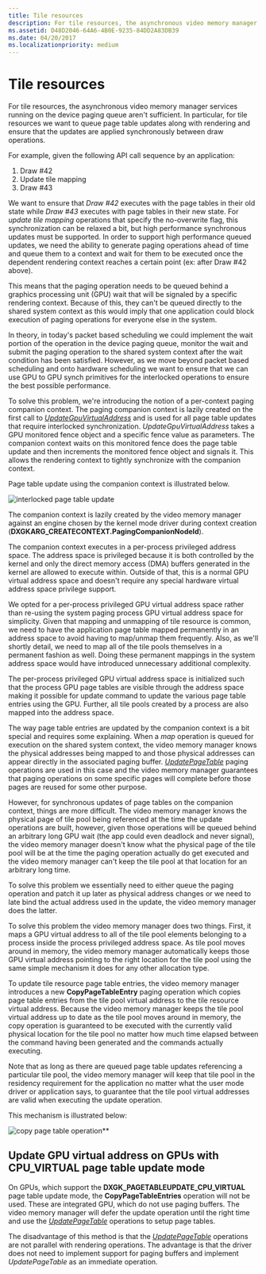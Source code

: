 ```yaml
---
title: Tile resources
description: For tile resources, the asynchronous video memory manager services running on the device paging queue aren't sufficient.
ms.assetid: D48D2046-64A6-4B0E-9235-84DD2A83DB39
ms.date: 04/20/2017
ms.localizationpriority: medium
---
```


# Tile resources


For tile resources, the asynchronous video memory manager services running on the device paging queue aren't sufficient. In particular, for tile resources we want to queue page table updates along with rendering and ensure that the updates are applied synchronously between draw operations.

For example, given the following API call sequence by an application:

1.  Draw \#42
2.  Update tile mapping
3.  Draw \#43

We want to ensure that *Draw \#42* executes with the page tables in their old state while *Draw \#43* executes with page tables in their new state. For *update tile mapping* operations that specify the no-overwrite flag, this synchronization can be relaxed a bit, but high performance synchronous updates must be supported.
In order to support high performance queued updates, we need the ability to generate paging operations ahead of time and queue them to a context and wait for them to be executed once the dependent rendering context reaches a certain point (ex: after Draw \#42 above).

This means that the paging operation needs to be queued behind a graphics processing unit (GPU) wait that will be signaled by a specific rendering context. Because of this, they can't be queued directly to the shared system context as this would imply that one application could block execution of paging operations for everyone else in the system.

In theory, in today's packet based scheduling we could implement the wait portion of the operation in the device paging queue, monitor the wait and submit the paging operation to the shared system context after the wait condition has been satisfied. However, as we move beyond packet based scheduling and onto hardware scheduling we want to ensure that we can use GPU to GPU synch primitives for the interlocked operations to ensure the best possible performance.

To solve this problem, we're introducing the notion of a per-context paging companion context. The paging companion context is lazily created on the first call to [*UpdateGpuVirtualAddress*](/windows-hardware/drivers/ddi/d3dumddi/nc-d3dumddi-pfnd3dddi_updategpuvirtualaddresscb) and is used for all page table updates that require interlocked synchronization. *UpdateGpuVirtualAddress* takes a GPU monitored fence object and a specific fence value as parameters. The companion context waits on this monitored fence does the page table update and then increments the monitored fence object and signals it. This allows the rendering context to tightly synchronize with the companion context.

Page table update using the companion context is illustrated below.

![interlocked page table update](images/tile-resources.1.png)

The companion context is lazily created by the video memory manager against an engine chosen by the kernel mode driver during context creation (**DXGKARG\_CREATECONTEXT.PagingCompanionNodeId**).

The companion context executes in a per-process privileged address space. The address space is privileged because it is both controlled by the kernel and only the direct memory access (DMA) buffers generated in the kernel are allowed to execute within. Outside of that, this is a normal GPU virtual address space and doesn't require any special hardware virtual address space privilege support.

We opted for a per-process privileged GPU virtual address space rather than re-using the system paging process GPU virtual address space for simplicity. Given that mapping and unmapping of tile resource is common, we need to have the application page table mapped permanently in an address space to avoid having to map/unmap them frequently. Also, as we'll shortly detail, we need to map all of the tile pools themselves in a permanent fashion as well. Doing these permanent mappings in the system address space would have introduced unnecessary additional complexity.

The per-process privileged GPU virtual address space is initialized such that the process GPU page tables are visible through the address space making it possible for update command to update the various page table entries using the GPU. Further, all tile pools created by a process are also mapped into the address space.

The way page table entries are updated by the companion context is a bit special and requires some explaining. When a *map* operation is queued for execution on the shared system context, the video memory manager knows the physical addresses being mapped to and those physical addresses can appear directly in the associated paging buffer. [*UpdatePageTable*](./dxgkddiupdatepagetable.md) paging operations are used in this case and the video memory manager guarantees that paging operations on some specific pages will complete before those pages are reused for some other purpose.

However, for synchronous updates of page tables on the companion context, things are more difficult. The video memory manager knows the physical page of tile pool being referenced at the time the update operations are built, however, given those operations will be queued behind an arbitrary long GPU wait (the app could even deadlock and never signal), the video memory manager doesn't know what the physical page of the tile pool will be at the time the paging operation actually do get executed and the video memory manager can't keep the tile pool at that location for an arbitrary long time.

To solve this problem we essentially need to either queue the paging operation and patch it up later as physical address changes or we need to late bind the actual address used in the update, the video memory manager does the latter.

To solve this problem the video memory manager does two things. First, it maps a GPU virtual address to all of the tile pool elements belonging to a process inside the process privileged address space. As tile pool moves around in memory, the video memory manager automatically keeps those GPU virtual address pointing to the right location for the tile pool using the same simple mechanism it does for any other allocation type.

To update tile resource page table entries, the video memory manager introduces a new **CopyPageTableEntry** paging operation which copies page table entries from the tile pool virtual address to the tile resource virtual address. Because the video memory manager keeps the tile pool virtual address up to date as the tile pool moves around in memory, the copy operation is guaranteed to be executed with the currently valid physical location for the tile pool no matter how much time elapsed between the command having been generated and the commands actually executing.

Note that as long as there are queued page table updates referencing a particular tile pool, the video memory manager will keep that tile pool in the residency requirement for the application no matter what the user mode driver or application says, to guarantee that the tile pool virtual addresses are valid when executing the update operation.

This mechanism is illustrated below:

![copy page table operation](images/tile-resources.2.png)**

## <span id="_Update_GPU_virtual_address_on_GPUs_with_CPU_VIRTUAL_page_table_update_mode"></span><span id="_update_gpu_virtual_address_on_gpus_with_cpu_virtual_page_table_update_mode"></span><span id="_UPDATE_GPU_VIRTUAL_ADDRESS_ON_GPUS_WITH_CPU_VIRTUAL_PAGE_TABLE_UPDATE_MODE"></span> Update GPU virtual address on GPUs with CPU\_VIRTUAL page table update mode


On GPUs, which support the **DXGK\_PAGETABLEUPDATE\_CPU\_VIRTUAL** page table update mode, the **CopyPageTableEntries** operation will not be used. These are integrated GPU, which do not use paging buffers. The video memory manager will defer the update operation until the right time and use the [*UpdatePageTable*](./dxgkddiupdatepagetable.md) operations to setup page tables.

The disadvantage of this method is that the [*UpdatePageTable*](./dxgkddiupdatepagetable.md) operations are not parallel with rendering operations. The advantage is that the driver does not need to implement support for paging buffers and implement *UpdatePageTable* as an immediate operation.

 


